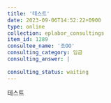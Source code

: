 ```yaml
---
title: '테스트'
date: 2023-09-06T14:52:22+0900
type: online
collection: eplabor_consultings
item_id: 1289
consultee_name: '조OO'
consulting_category: 임금
consulting_answer: |
    
consulting_status: waiting
---
```


테스트
